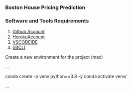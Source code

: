 ### Boston House Pricing Prediction

### Software and Tools Requirements

1. [Github Account](https://github.com) 
2. [HerokuAccount](https://heroku.com)
3. [VSCODEIDE](https://code.visualstudio.com/)
4. [GitCLI](https://git-scm.com/book/en/v2/Getting-Started-Installing-Git)

Create a new environment for the project (mac)

...

conda create -p venv python==3.8 -y
conda activate venv/

...

